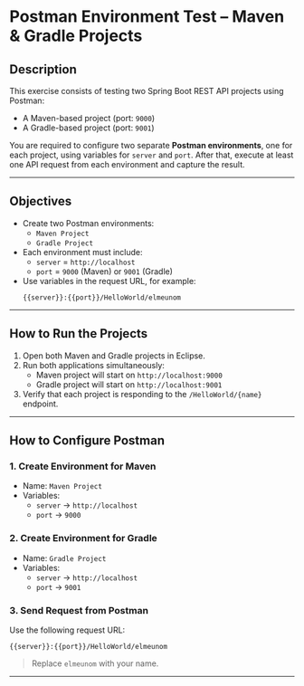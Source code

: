 # Postman Environment Test – Maven & Gradle Projects

## Description

This exercise consists of testing two Spring Boot REST API projects using Postman:

- A Maven-based project (port: `9000`)
- A Gradle-based project (port: `9001`)

You are required to configure two separate **Postman environments**, one for each project, using variables for `server` and `port`. After that, execute at least one API request from each environment and capture the result.

---

## Objectives

- Create two Postman environments:
  - `Maven Project`
  - `Gradle Project`
- Each environment must include:
  - `server` = `http://localhost`
  - `port` = `9000` (Maven) or `9001` (Gradle)
- Use variables in the request URL, for example:
  ```
  {{server}}:{{port}}/HelloWorld/elmeunom
  ```

---

## How to Run the Projects

1. Open both Maven and Gradle projects in Eclipse.
2. Run both applications simultaneously:
   - Maven project will start on `http://localhost:9000`
   - Gradle project will start on `http://localhost:9001`
3. Verify that each project is responding to the `/HelloWorld/{name}` endpoint.

---

## How to Configure Postman

### 1. Create Environment for Maven

- Name: `Maven Project`
- Variables:
  - `server` → `http://localhost`
  - `port` → `9000`

### 2. Create Environment for Gradle

- Name: `Gradle Project`
- Variables:
  - `server` → `http://localhost`
  - `port` → `9001`

### 3. Send Request from Postman

Use the following request URL:
```
{{server}}:{{port}}/HelloWorld/elmeunom
```

> Replace `elmeunom` with your name.

---
